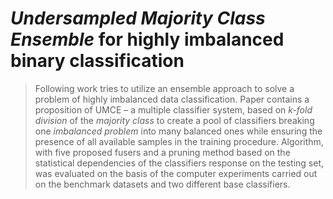 # *Undersampled Majority Class Ensemble* for highly imbalanced binary classification

> Following work tries to utilize an ensemble approach to solve a problem of highly imbalanced data classification. Paper contains a proposition of UMCE – a multiple classifier system, based on *k-fold division* of the *majority class* to create a pool of classifiers breaking one *imbalanced problem* into many balanced ones while ensuring the presence of all available samples in the training procedure. Algorithm, with five proposed fusers and a pruning method based on the statistical dependencies of the classifiers response on the testing set, was evaluated on the basis of the computer experiments carried out on the benchmark datasets and two different base classifiers.
